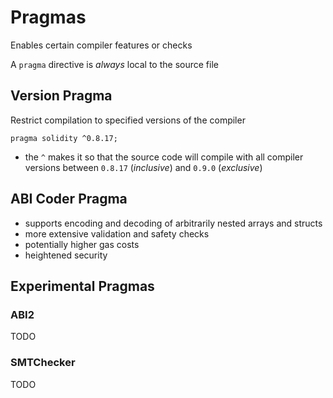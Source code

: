 # Pragmas

Enables certain compiler features or checks

A `pragma` directive is *always* local to the source file

## Version Pragma

Restrict compilation to specified versions of the compiler

`pragma solidity ^0.8.17;`

- the `^` makes it so that the source code will compile with all compiler versions between `0.8.17` (*inclusive*) and `0.9.0` (*exclusive*)

## ABI Coder Pragma

- supports encoding and decoding of arbitrarily nested arrays and structs
- more extensive validation and safety checks
- potentially higher gas costs
- heightened security

## Experimental Pragmas

### ABI2

TODO

### SMTChecker

TODO
